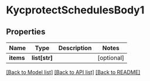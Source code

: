 # KycprotectSchedulesBody1

## Properties
Name | Type | Description | Notes
------------ | ------------- | ------------- | -------------
**items** | **list[str]** |  | [optional] 

[[Back to Model list]](../README.md#documentation-for-models) [[Back to API list]](../README.md#documentation-for-api-endpoints) [[Back to README]](../README.md)

